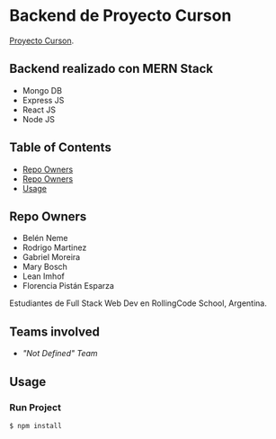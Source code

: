 # Backend de Proyecto Curson 

[Proyecto Curson](https://github.com/RollingTeam/ProyectoCurson).

## Backend realizado con MERN Stack
- Mongo DB
- Express JS
- React JS
- Node JS

## Table of Contents

- [Repo Owners](#repo-owners)
- [Repo Owners](#teams-involved)
- [Usage](#usage)


## <a name="repo-owners">Repo Owners</a>

* Belén Neme
* Rodrigo Martinez
* Gabriel Moreira
* Mary Bosch
* Lean Imhof
* Florencia Pistán Esparza

Estudiantes de Full Stack Web Dev en RollingCode School, Argentina.

## <a name="teams-involved">Teams involved</a>

* _"Not Defined" Team_

## <a name="usage">Usage</a>

### Run Project
  
  ```
$ npm install
```

